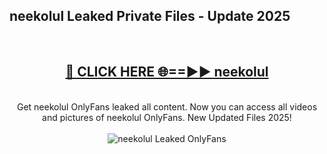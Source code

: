 <h2>neekolul Leaked Private Files - Update 2025</h2>
<br>
<div align="center">
<h2><a href="https://cliphot.my.id/neekolul" rel="nofollow">🔴 CLICK HERE 🌐==►► neekolul</a></h2>
<br>
Get neekolul OnlyFans leaked all content. Now you can access all videos and pictures of neekolul OnlyFans. New Updated Files 2025!
<br>
<br>
<a href="https://cliphot.my.id/neekolul" rel="nofollow" data-target="animated-image.originalLink"><img src="https://i.ibb.co.com/WyWwxjT/player-gif2.gif" alt="neekolul Leaked OnlyFans" style="max-width: 100%; display: inline-block;" data-target="animated-image.originalImage"></a>
</div>
<br>